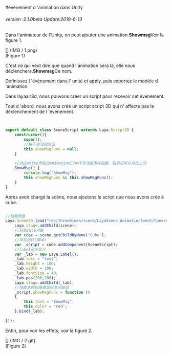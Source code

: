 #événement d 'animation dans Unity

###### *version :2.1.0beta   Update:2019-6-13*

Dans l'animateur de l'Unity, on peut ajouter une animation.**Showmsg**Voir la figure 1.

[] (IMG / 1.png) <br > (Figure 1)

C'est ce qui veut dire que quand l'animation sera là, elle nous déclenchera.**Showmsg**Ce nom.

Définissez l 'événement dans l' unité et apply, puis exportez le modèle d 'animation.

Dans layaair3d, nous pouvons créer un script pour recevoir cet événement.

Tout d 'abord, nous avons créé un script script 3D qui n' affecte pas le déclenchement de l 'événement.


```typescript


export default class SceneScript extends Laya.Script3D {
	constructor(){
		super();
    	//用于表现的方法
        this.showMsgFunc = null;
	}
	
	//对应unity添加的AnimationEvent的动画事件函数，名字是可以对应上的
	ShowMsg() {
		console.log("ShowMsg");
		this.showMsgFunc && this.showMsgFunc();
	}
}
```


Après avoir chargé la scène, nous ajoutons le script que nous avons créé à cube.


```typescript

//加载场景
Laya.Scene3D.load("res/threeDimen/scene/LayaScene_AnimationEvent/Conventional/layaScene.ls", Laya.Handler.create(this, function(scene) {
    Laya.stage.addChild(scene);
    //获取cube对象
    var cube = scene.getChildByName("Cube");
    //添加组件(脚本)
    var _script = cube.addComponent(SceneScript);
    //label用于显示
    var _lab = new Laya.Label();
    _lab.text = "test";
    _lab.height = 100;
    _lab.width = 100;
    _lab.fontSize = 40;
    _lab.pos(200,200);
    Laya.stage.addChild(_lab);
	//给脚本的加强表现用方法赋值
    _script.showMsgFunc = function () 
    {
        this.text = "ShowMsg";
        this.color = "red";
    }.bind(_lab);
    
}));
```


Enfin, pour voir les effets, voir la figure 2.

[] (IMG / 2.gif) <br > (Figure 2)

